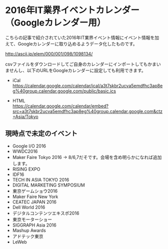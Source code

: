 # 2016年IT業界イベントカレンダー（Googleカレンダー用）

こちらの記事で紹介されていた2016年IT業界イベント情報にイベント情報を加えて、Googleカレンダーに取り込めるようデータ化したものです。  

http://ascii.jp/elem/000/001/098/1098134/

csvファイルをダウンロードしてご自身のカレンダーにインポートしてもかまいませんし、以下のURLをGoogleカレンダーに設定しても利用できます。

- iCal  
https://calendar.google.com/calendar/ical/a3t7skbr2ucva5emdfhc3ap8eg%40group.calendar.google.com/public/basic.ics

- HTML  
https://calendar.google.com/calendar/embed?src=a3t7skbr2ucva5emdfhc3ap8eg%40group.calendar.google.com&ctz=Asia/Tokyo

## 現時点で未定のイベント
- Google I/O 2016
- WWDC2016
- Maker Faire Tokyo 2016 -> 8/6,7だそです。会場を含め明らかになれば追加します。
- RISING EXPO
- IDF16
- TECH IN ASIA TOKYO 2016
- DIGITAL MARKETING SYMPOSIUM
- 東京ゲームショウ2016
- Maker Faire New York
- CEATEC JAPAN 2016
- Dell World 2016
- デジタルコンテンツエキスポ2016
- 東京モーターショー
- SIGGRAPH Asia 2016
- Mashup Awards
- アドテック東京
- LeWeb

